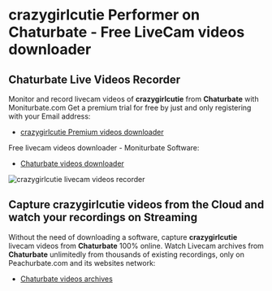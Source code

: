 # crazygirlcutie Performer on Chaturbate - Free LiveCam videos downloader

## Chaturbate Live Videos Recorder

Monitor and record livecam videos of **crazygirlcutie** from **Chaturbate** with Moniturbate.com
Get a premium trial for free by just and only registering with your Email address:
* [crazygirlcutie Premium videos downloader](https://moniturbate.com/request-demo-licence-key.html)

Free livecam videos downloader - Moniturbate Software:
* [Chaturbate videos downloader](https://moniturbate.com/moniturbate-download-software.html)

![crazygirlcutie livecam videos recorder](https://peachurnet.com/templates/moniturbate-software.png)


## Capture crazygirlcutie videos from the Cloud and watch your recordings on Streaming

Without the need of downloading a software, capture **crazygirlcutie** livecam videos from **Chaturbate** 100% online.
Watch Livecam archives from **Chaturbate** unlimitedly from thousands of existing recordings, only on Peachurbate.com and its websites network:
* [Chaturbate videos archives](https://peachurnet.com/)